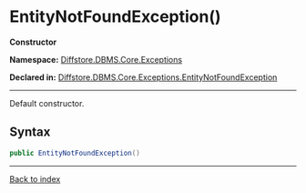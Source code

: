 # EntityNotFoundException()

**Constructor**

**Namespace:** [Diffstore.DBMS.Core.Exceptions](Diffstore.DBMS.Core.Exceptions.md)

**Declared in:** [Diffstore.DBMS.Core.Exceptions.EntityNotFoundException](Diffstore.DBMS.Core.Exceptions.EntityNotFoundException.md)

------



Default constructor.


## Syntax

```csharp
public EntityNotFoundException()
```

------

[Back to index](index.md)
